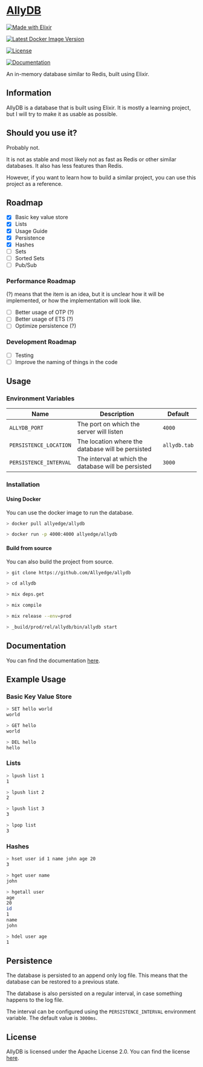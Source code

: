 # [AllyDB](https://allydb.vercel.app/)

[![Made with Elixir](https://forthebadge.com/images/badges/made-with-elixir.svg)](https://elixir-lang.org/)

[![Latest Docker Image Version](https://img.shields.io/docker/v/allyedge/allydb?color=lightblue&label=latest%20docker%20image%20version&sort=semver&style=for-the-badge)](https://hub.docker.com/r/allyedge/allydb)

[![License](https://img.shields.io/github/license/allyedge/allydb?style=for-the-badge)](https://github.com/Allyedge/allydb/blob/main/LICENSE)

[![Documentation](https://allydb.vercel.app/visit-documentation.svg)](https://allydb.vercel.app/)

An in-memory database similar to Redis, built using Elixir.

## Information

AllyDB is a database that is built using Elixir. It is mostly a learning project, but I will try to make it as usable as possible.

## Should you use it?

Probably not.

It is not as stable and most likely not as fast as Redis or other similar databases.
It also has less features than Redis.

However, if you want to learn how to build a similar project, you can use this project as a reference.

## Roadmap

- [x] Basic key value store
- [x] Lists
- [x] Usage Guide
- [x] Persistence
- [x] Hashes
- [ ] Sets
- [ ] Sorted Sets
- [ ] Pub/Sub

### Performance Roadmap

(?) means that the item is an idea, but it is unclear how it will be implemented, or how the implementation will look like.

- [ ] Better usage of OTP (?)
- [ ] Better usage of ETS (?)
- [ ] Optimize persistence (?)

### Development Roadmap

- [ ] Testing
- [ ] Improve the naming of things in the code

## Usage

### Environment Variables

| Name                   | Description                                          | Default      |
| ---------------------- | ---------------------------------------------------- | ------------ |
| `ALLYDB_PORT`          | The port on which the server will listen             | `4000`       |
| `PERSISTENCE_LOCATION` | The location where the database will be persisted    | `allydb.tab` |
| `PERSISTENCE_INTERVAL` | The interval at which the database will be persisted | `3000`       |

### Installation

#### Using Docker

You can use the docker image to run the database.

```sh
> docker pull allyedge/allydb

> docker run -p 4000:4000 allyedge/allydb
```

#### Build from source

You can also build the project from source.

```sh
> git clone https://github.com/Allyedge/allydb

> cd allydb

> mix deps.get

> mix compile

> mix release --env=prod

> _build/prod/rel/allydb/bin/allydb start
```

## Documentation

You can find the documentation [here](https://allydb.vercel.app).

## Example Usage

### Basic Key Value Store

```sh
> SET hello world
world

> GET hello
world

> DEL hello
hello
```

### Lists

```sh
> lpush list 1
1

> lpush list 2
2

> lpush list 3
3

> lpop list
3
```

### Hashes

```sh
> hset user id 1 name john age 20
3

> hget user name
john

> hgetall user
age
20
id
1
name
john

> hdel user age
1
```

## Persistence

The database is persisted to an append only log file. This means that the database can be restored to a previous state.

The database is also persisted on a regular interval, in case something happens to the log file.

The interval can be configured using the `PERSISTENCE_INTERVAL` environment variable. The default value is `3000ms`.

## License

AllyDB is licensed under the Apache License 2.0. You can find the license [here](https://github.com/Allyedge/allydb/blob/main/LICENSE).
